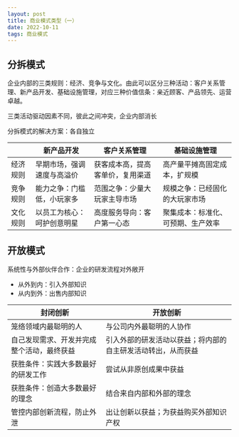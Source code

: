 ```yaml
---
layout: post
title: 商业模式类型（一）
date: 2022-10-11
tags: 商业模式
---
```


## 分拆模式

企业内部的三类规则：经济、竞争与文化。由此可以区分三种活动：客户关系管理、新产品开发、基础设施管理，对应三种价值信条：亲近顾客、产品领先、运营卓越。

三类活动驱动因素不同，彼此之间冲突，企业内部消长

分拆模式的解决方案：各自独立

|          | 新产品开发                 | 客户关系管理                     | 基础设施管理                       |
| -------- | -------------------------- | -------------------------------- | ---------------------------------- |
| 经济规则 | 早期市场，强调速度与高溢价 | 获客成本高，提高客单价，复用渠道 | 高产量平摊高固定成本，扩规模       |
| 竞争规则 | 能力之争：门槛低，小玩家多 | 范围之争：少量大玩家主导市场     | 规模之争：已经固化的大玩家市场     |
| 文化规则 | 以员工为核心：呵护创意明星 | 高度服务导向：客户第一心态       | 聚集成本：标准化、可预期、生产效率 |

## 开放模式

系统性与外部伙伴合作：企业的研发流程对外敞开

- 从外到内：引入外部知识
- 从内到外：出售内部知识

| 封闭创新                                   | 开放创新                                                     |
| ------------------------------------------ | ------------------------------------------------------------ |
| 笼络领域内最聪明的人                       | 与公司内外最聪明的人协作                                     |
| 自己发现需求、开发并完成整个活动，最终获益 | 引入外部的研发活动以获益；将内部的自主研发活动转出，从而获益 |
| 获胜条件：实践大多数最好的研发工作         | 尝试从非原创成果中获益                                       |
| 获胜条件：创造大多数最好的理念             | 结合来自内部和外部的理念                                     |
| 管控内部创新流程，防止外泄                 | 出让创新以获益；为获益购买外部知识产权                       |

